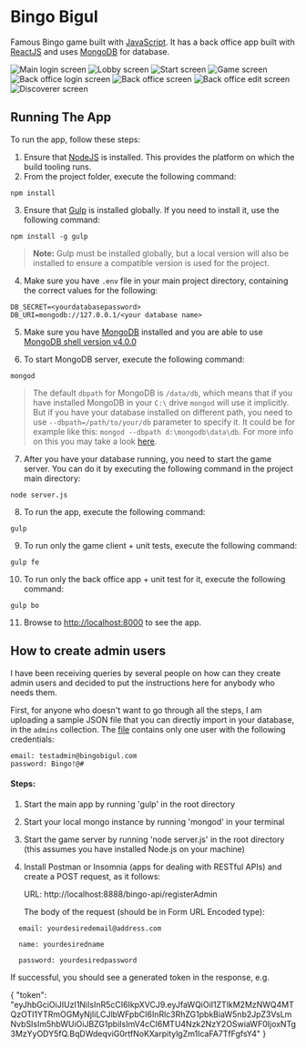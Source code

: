 # Bingo Bigul
Famous Bingo game built with [JavaScript](https://www.javascript.com/). It has a back office app built with [ReactJS](https://reactjs.org/) and uses [MongoDB](https://www.mongodb.com/) for database.

![Main login screen](https://github.com/mihailgaberov/bingo/blob/master/screenshots/main-login-screen.png)
![Lobby screen](https://github.com/mihailgaberov/bingo/blob/master/screenshots/lobby-screen.png)
![Start screen](https://github.com/mihailgaberov/bingo/blob/master/screenshots/start-screen.png)
![Game screen](https://github.com/mihailgaberov/bingo/blob/master/screenshots/game-screen.png)
![Back office login screen](https://github.com/mihailgaberov/bingo/blob/master/screenshots/back-office-login-screen.png)
![Back office screen](https://github.com/mihailgaberov/bingo/blob/master/screenshots/back-office-screen.png)
![Back office edit screen](https://github.com/mihailgaberov/bingo/blob/master/screenshots/back-office-edit-screen.png)
![Discoverer screen](https://github.com/mihailgaberov/bingo/blob/master/screenshots/discoverer-screen.png)

## Running The App

To run the app, follow these steps:

1. Ensure that [NodeJS](http://nodejs.org/) is installed. This provides the platform on which the build tooling runs.
2. From the project folder, execute the following command:

  ```shell
  npm install
  ```
3. Ensure that [Gulp](http://gulpjs.com/) is installed globally. If you need to install it, use the following command:

  ```shell
  npm install -g gulp
  ```
  > **Note:** Gulp must be installed globally, but a local version will also be installed to ensure a compatible version is used for the project.

4. Make sure you have `.env` file in your main project directory, containing the correct values for the following:

```dotenv
DB_SECRET=<yourdatabasepassword>
DB_URI=mongodb://127.0.0.1/<your database name>
```

5. Make sure you have [MongoDB](https://www.mongodb.com/download-center/community) installed and you are able to use [MongoDB shell version v4.0.0](https://docs.mongodb.com/manual/mongo/index.html)

6. To start MongoDB server, execute the following command:

```
mongod
```

> The default `dbpath` for MongoDB is `/data/db`, which means that if you have installed MongoDB in your `C:\` drive `mongod` will use it implicitly. But if you have your database installed on different path, you need to use `--dbpath=/path/to/your/db` parameter to specify it. It could be for example like this: `mongod --dbpath d:\mongodb\data\db`. For more info on this you may take a look [here](https://docs.mongodb.com/manual/reference/configuration-options/).

7. After you have your database running, you need to start the game server. You can do it by executing the following command in the project main directory:

  ```shell
  node server.js
  ```

8. To run the app, execute the following command:

  ```shell
  gulp
  ```
  
9. To run only the game client + unit tests, execute the following command:

  ```shell
  gulp fe
  ```
  
10. To run only the back office app + unit test for it, execute the following command:

  ```shell
  gulp bo
  ```

11. Browse to [http://localhost:8000](http://localhost:8000) to see the app.


## How to create admin users
I have been receiving queries by several people on how can they create admin users and decided to put the instructions here for anybody who needs them.

First, for anyone who doesn't want to go through all the steps, I am uploading a sample JSON file that you can directly import in your database, in the `admins` collection. The [file](https://github.com/mihailgaberov/bingo/blob/master/admins.sample.json) contains only one user with the following credentials:
```
email: testadmin@bingobigul.com
password: Bingo!@#
```
#### Steps:
1. Start the main app by running 'gulp' in the root directory
2. Start your local mongo instance by running 'mongod' in your terminal
3. Start the game server by running 'node server.js' in the root directory (this assumes you have installed Node.js on your machine)
4. Install Postman or Insomnia (apps for dealing with RESTful APIs) and create a POST request, as it follows:

   URL:  http://localhost:8888/bingo-api/registerAdmin
   
   The body of the request (should be in Form URL Encoded type):
   
 ```
   email: yourdesiredemail@address.com
   
   name: yourdesiredname
   
   password: yourdesiredpassword
```
   
If successful, you should see a generated token in the response, e.g.
 
{
  "token": "eyJhbGciOiJIUzI1NiIsInR5cCI6IkpXVCJ9.eyJfaWQiOiI1ZTlkM2MzNWQ4MTQzOTI1YTRmOGMyNjIiLCJlbWFpbCI6InRlc3RhZG1pbkBiaW5nb2JpZ3VsLmNvbSIsIm5hbWUiOiJBZG1pbiIsImV4cCI6MTU4Nzk2NzY2OSwiaWF0IjoxNTg3MzYyODY5fQ.BqDWdeqviG0rtfNoKXarpitylgZm1IcaFA7TfFgfsY4"
}
